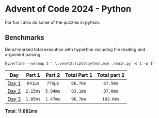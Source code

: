 # Advent of Code 2024 - Python
For fun I also do some of the puzzles in python.


<!--- benchmarking table --->
## Benchmarks

Benchmarked total execution with hyperfine including file reading and argument parsing.

```
hyperfine --warmup 3 '.\.venv\Scripts\python.exe .\main.py -d 1 -p 1'
```

|            Day             |  Part 1  |  Part 2  | Total Part 1 | Total part 2 |
|:--------------------------:|:--------:|:--------:|:------------:|:------------:|
| [Day 1](./puzzles/day1.py) | `641μs`  | `776μs`  |   `66.7ms`   |   `67.5ms`   |
| [Day 2](./puzzles/day2.py) | `2.15ms` | `5.84ms` |   `83.1ms`   |   `87.6ms`   |
| [Day 3](./puzzles/day3.py) | `1.05ms` | `1.47ms` |   `96.7ms`   |  `103.6ms`   |

**Total: 11.882ms**
<!--- benchmarking table --->
